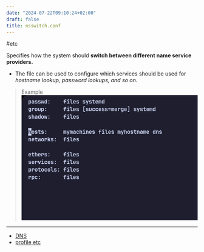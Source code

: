 ```yaml
---
date: "2024-07-22T09:10:24+02:00"
draft: false
title: nsswitch.conf
---
```


#etc

Specifies how the system should **switch between different name
service providers.**

-   The file can be used to configure which services should be used for
    *hostname lookup, password lookups, and so on.*

> Example
> ![Pasted_image_20240430084931.png](/static/Pasted_image_20240430084931.png)

------------------------------------------------------------------------

- [DNS](//posts/Network/Phisicall/DNS)
- [profile etc](/Linux/etc/profile_etc)
